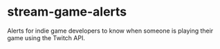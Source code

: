 # stream-game-alerts
Alerts for indie game developers to know when someone is playing their game using the Twitch API.

